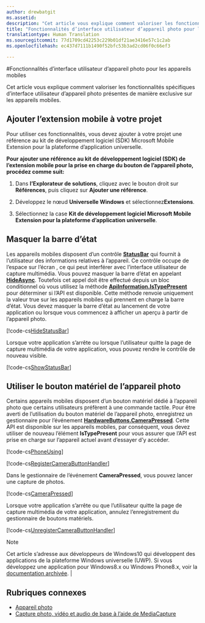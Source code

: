 ```yaml
---
author: drewbatgit
ms.assetid: 
description: "Cet article vous explique comment valoriser les fonctionnalités spécifiques d’interface utilisateur d’appareil photo présentes de manière exclusive sur les appareils mobiles."
title: "Fonctionnalités d’interface utilisateur d’appareil photo pour les appareils mobiles"
translationtype: Human Translation
ms.sourcegitcommit: 77d1709cd42253c229b01df21ae3416e57c1c2ab
ms.openlocfilehash: ec437d7111b1490f52bfc53b3ad2cd06f0c66ef3

---
```


#Fonctionnalités d’interface utilisateur d’appareil photo pour les appareils mobiles

Cet article vous explique comment valoriser les fonctionnalités spécifiques d’interface utilisateur d’appareil photo présentes de manière exclusive sur les appareils mobiles. 

## Ajouter l’extension mobile à votre projet 

Pour utiliser ces fonctionnalités, vous devez ajouter à votre projet une référence au kit de développement logiciel (SDK) Microsoft Mobile Extension pour la plateforme d’application universelle.

**Pour ajouter une référence au kit de développement logiciel (SDK) de l’extension mobile pour la prise en charge du bouton de l’appareil photo, procédez comme suit:**

1.  Dans **l’Explorateur de solutions**, cliquez avec le bouton droit sur **Références**, puis cliquez sur **Ajouter une référence**.

2.  Développez le nœud **Universelle Windows** et sélectionnez**Extensions**.

3.  Sélectionnez la case **Kit de développement logiciel Microsoft Mobile Extension pour la plateforme d’application universelle**.

## Masquer la barre d’état

Les appareils mobiles disposent d’un contrôle [**StatusBar**](https://msdn.microsoft.com/library/windows/apps/dn633864) qui fournit à l’utilisateur des informations relatives à l’appareil. Ce contrôle occupe de l’espace sur l’écran , ce qui peut interférer avec l’interface utilisateur de capture multimédia. Vous pouvez masquer la barre d’état en appelant [**HideAsync**](https://msdn.microsoft.com/library/windows/apps/dn610339). Toutefois cet appel doit être effectué depuis un bloc conditionnel où vous utilisez la méthode [**ApiInformation.IsTypePresent**](https://msdn.microsoft.com/library/windows/apps/dn949016) pour déterminer si l’API est disponible. Cette méthode renvoie uniquement la valeur true sur les appareils mobiles qui prennent en charge la barre d’état. Vous devez masquer la barre d’état au lancement de votre application ou lorsque vous commencez à afficher un aperçu à partir de l’appareil photo.

[!code-cs[HideStatusBar](./code/BasicMediaCaptureWin10/cs/MainPage.xaml.cs#SnippetHideStatusBar)]

Lorsque votre application s’arrête ou lorsque l’utilisateur quitte la page de capture multimédia de votre application, vous pouvez rendre le contrôle de nouveau visible.

[!code-cs[ShowStatusBar](./code/BasicMediaCaptureWin10/cs/MainPage.xaml.cs#SnippetShowStatusBar)]

## Utiliser le bouton matériel de l’appareil photo

Certains appareils mobiles disposent d’un bouton matériel dédié à l’appareil photo que certains utilisateurs préfèrent à une commande tactile. Pour être averti de l’utilisation du bouton matériel de l’appareil photo, enregistrez un gestionnaire pour l’événement [**HardwareButtons.CameraPressed**](https://msdn.microsoft.com/library/windows/apps/dn653805). Cette API est disponible sur les appareils mobiles, par conséquent, vous devez utiliser de nouveau l’élément **IsTypePresent** pour vous assurer que l’API est prise en charge sur l’appareil actuel avant d’essayer d’y accéder.

[!code-cs[PhoneUsing](./code/BasicMediaCaptureWin10/cs/MainPage.xaml.cs#SnippetPhoneUsing)]

[!code-cs[RegisterCameraButtonHandler](./code/BasicMediaCaptureWin10/cs/MainPage.xaml.cs#SnippetRegisterCameraButtonHandler)]

Dans le gestionnaire de l’événement **CameraPressed**, vous pouvez lancer une capture de photos.

[!code-cs[CameraPressed](./code/BasicMediaCaptureWin10/cs/MainPage.xaml.cs#SnippetCameraPressed)]

Lorsque votre application s’arrête ou que l’utilisateur quitte la page de capture multimédia de votre application, annulez l’enregistrement du gestionnaire de boutons matériels.

[!code-cs[UnregisterCameraButtonHandler](./code/BasicMediaCaptureWin10/cs/MainPage.xaml.cs#SnippetUnregisterCameraButtonHandler)]

> [!NOTE]
> Cet article s’adresse aux développeurs de Windows10 qui développent des applications de la plateforme Windows universelle (UWP). Si vous développez une application pour Windows8.x ou Windows Phone8.x, voir la [documentation archivée](http://go.microsoft.com/fwlink/p/?linkid=619132).                                                                                   |

## Rubriques connexes

* [Appareil photo](camera.md)
* [Capture photo, vidéo et audio de base à l’aide de MediaCapture](basic-photo-video-and-audio-capture-with-MediaCapture.md)








<!--HONumber=Aug16_HO3-->


